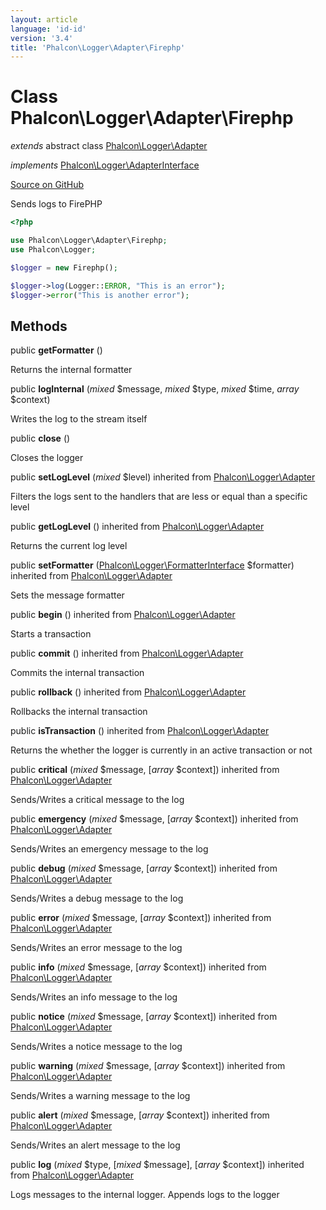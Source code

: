 ```yaml
---
layout: article
language: 'id-id'
version: '3.4'
title: 'Phalcon\Logger\Adapter\Firephp'
---
```


# Class **Phalcon\Logger\Adapter\Firephp**

*extends* abstract class [Phalcon\Logger\Adapter](/3.4/en/api/Phalcon_Logger_Adapter)

*implements* [Phalcon\Logger\AdapterInterface](/3.4/en/api/Phalcon_Logger_AdapterInterface)

<a href="https://github.com/phalcon/cphalcon/tree/v3.4.0/phalcon/logger/adapter/firephp.zep" class="btn btn-default btn-sm">Source on GitHub</a>

Sends logs to FirePHP

```php
<?php

use Phalcon\Logger\Adapter\Firephp;
use Phalcon\Logger;

$logger = new Firephp();

$logger->log(Logger::ERROR, "This is an error");
$logger->error("This is another error");

```

## Methods

public **getFormatter** ()

Returns the internal formatter

public **logInternal** (*mixed* $message, *mixed* $type, *mixed* $time, *array* $context)

Writes the log to the stream itself

public **close** ()

Closes the logger

public **setLogLevel** (*mixed* $level) inherited from [Phalcon\Logger\Adapter](/3.4/en/api/Phalcon_Logger_Adapter)

Filters the logs sent to the handlers that are less or equal than a specific level

public **getLogLevel** () inherited from [Phalcon\Logger\Adapter](/3.4/en/api/Phalcon_Logger_Adapter)

Returns the current log level

public **setFormatter** ([Phalcon\Logger\FormatterInterface](/3.4/en/api/Phalcon_Logger_FormatterInterface) $formatter) inherited from [Phalcon\Logger\Adapter](/3.4/en/api/Phalcon_Logger_Adapter)

Sets the message formatter

public **begin** () inherited from [Phalcon\Logger\Adapter](/3.4/en/api/Phalcon_Logger_Adapter)

Starts a transaction

public **commit** () inherited from [Phalcon\Logger\Adapter](/3.4/en/api/Phalcon_Logger_Adapter)

Commits the internal transaction

public **rollback** () inherited from [Phalcon\Logger\Adapter](/3.4/en/api/Phalcon_Logger_Adapter)

Rollbacks the internal transaction

public **isTransaction** () inherited from [Phalcon\Logger\Adapter](/3.4/en/api/Phalcon_Logger_Adapter)

Returns the whether the logger is currently in an active transaction or not

public **critical** (*mixed* $message, [*array* $context]) inherited from [Phalcon\Logger\Adapter](/3.4/en/api/Phalcon_Logger_Adapter)

Sends/Writes a critical message to the log

public **emergency** (*mixed* $message, [*array* $context]) inherited from [Phalcon\Logger\Adapter](/3.4/en/api/Phalcon_Logger_Adapter)

Sends/Writes an emergency message to the log

public **debug** (*mixed* $message, [*array* $context]) inherited from [Phalcon\Logger\Adapter](/3.4/en/api/Phalcon_Logger_Adapter)

Sends/Writes a debug message to the log

public **error** (*mixed* $message, [*array* $context]) inherited from [Phalcon\Logger\Adapter](/3.4/en/api/Phalcon_Logger_Adapter)

Sends/Writes an error message to the log

public **info** (*mixed* $message, [*array* $context]) inherited from [Phalcon\Logger\Adapter](/3.4/en/api/Phalcon_Logger_Adapter)

Sends/Writes an info message to the log

public **notice** (*mixed* $message, [*array* $context]) inherited from [Phalcon\Logger\Adapter](/3.4/en/api/Phalcon_Logger_Adapter)

Sends/Writes a notice message to the log

public **warning** (*mixed* $message, [*array* $context]) inherited from [Phalcon\Logger\Adapter](/3.4/en/api/Phalcon_Logger_Adapter)

Sends/Writes a warning message to the log

public **alert** (*mixed* $message, [*array* $context]) inherited from [Phalcon\Logger\Adapter](/3.4/en/api/Phalcon_Logger_Adapter)

Sends/Writes an alert message to the log

public **log** (*mixed* $type, [*mixed* $message], [*array* $context]) inherited from [Phalcon\Logger\Adapter](/3.4/en/api/Phalcon_Logger_Adapter)

Logs messages to the internal logger. Appends logs to the logger
